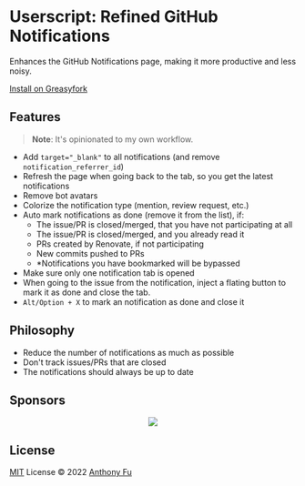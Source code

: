 # Userscript: Refined GitHub Notifications

Enhances the GitHub Notifications page, making it more productive and less noisy.

[Install on Greasyfork](https://greasyfork.org/en/scripts/461320-refined-github-notifications)

## Features

> **Note**: It's opinionated to my own workflow.

- Add `target="_blank"` to all notifications (and remove `notification_referrer_id`)
- Refresh the page when going back to the tab, so you get the latest notifications
- Remove bot avatars
- Colorize the notification type (mention, review request, etc.)
- Auto mark notifications as done (remove it from the list), if:
  - The issue/PR is closed/merged, that you have not participating at all
  - The issue/PR is closed/merged, and you already read it
  - PRs created by Renovate, if not participating
  - New commits pushed to PRs
  - *Notifications you have bookmarked will be bypassed
- Make sure only one notification tab is opened
- When going to the issue from the notification, inject a flating button to mark it as done and close the tab.
- `Alt/Option + X` to mark an notification as done and close it

## Philosophy

- Reduce the number of notifications as much as possible
- Don't track issues/PRs that are closed
- The notifications should always be up to date

## Sponsors

<p align="center">
  <a href="https://cdn.jsdelivr.net/gh/antfu/static/sponsors.svg">
    <img src='https://cdn.jsdelivr.net/gh/antfu/static/sponsors.svg'/>
  </a>
</p>

## License

[MIT](./LICENSE) License © 2022 [Anthony Fu](https://github.com/antfu)

